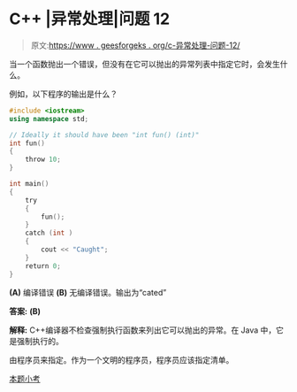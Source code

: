 # C++ |异常处理|问题 12

> 原文:[https://www . geesforgeks . org/c-异常处理-问题-12/](https://www.geeksforgeeks.org/c-exception-handling-question-12/)

当一个函数抛出一个错误，但没有在它可以抛出的异常列表中指定它时，会发生什么。

例如，以下程序的输出是什么？

```cpp
#include <iostream>
using namespace std;

// Ideally it should have been "int fun() (int)"
int fun()
{
    throw 10;
}

int main()
{
    try
    {
        fun();
    }
    catch (int )
    {
        cout << "Caught";
    }
    return 0;
}
```

**(A)** 编译错误
**(B)** 无编译错误。输出为“cated”

**答案:** **(B)**

**解释:** C++编译器不检查强制执行函数来列出它可以抛出的异常。在 Java 中，它是强制执行的。

由程序员来指定。作为一个文明的程序员，程序员应该指定清单。

[本题小考](https://www.geeksforgeeks.org/quiz-corner-gq/)